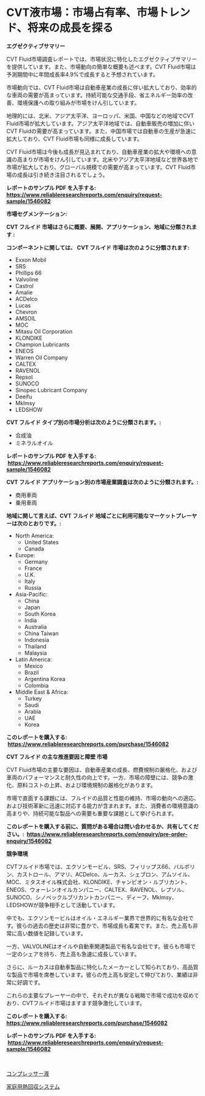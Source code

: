 <p><h1>CVT液市場：市場占有率、市場トレンド、将来の成長を探る</h1></p><p><strong>エグゼクティブサマリー</strong></p>
<p><p>CVT Fluid市場調査レポートでは、市場状況に特化したエグゼクティブサマリーを提供しています。また、市場動向の簡単な概要も述べます。CVT Fluid市場は予測期間中に年間成長率4.9%で成長すると予想されています。</p><p>市場動向では、CVT Fluid市場は自動車産業の成長に伴い拡大しており、効率的な車両の需要が高まっています。持続可能な交通手段、省エネルギー効率の改善、環境保護への取り組みが市場をけん引しています。</p><p>地理的には、北米、アジア太平洋、ヨーロッパ、米国、中国などの地域でCVT Fluid市場が拡大しています。アジア太平洋地域では、自動車販売の増加に伴いCVT Fluidの需要が高まっています。また、中国市場では自動車の生産が急速に拡大しており、CVT Fluid市場も同様に成長しています。</p><p>CVT Fluid市場は今後も成長が見込まれており、自動車産業の拡大や環境への意識の高まりが市場をけん引しています。北米やアジア太平洋地域など世界各地で市場が拡大しており、グローバル規模での需要が高まっています。CVT Fluid市場の成長は引き続き注目されるでしょう。</p></p>
<p><strong>レポートのサンプル PDF を入手する: <a href="https://www.reliableresearchreports.com/enquiry/request-sample/1546082">https://www.reliableresearchreports.com/enquiry/request-sample/1546082</a></strong></p>
<p><strong>市場セグメンテーション:</strong></p>
<p><strong> CVT フルイド 市場はさらに概要、展開、アプリケーション、地域に分類されます :</strong></p>
<p><strong>コンポーネントに関しては、 CVT フルイド 市場は次のように分類されます: &nbsp;</strong></p>
<p><ul><li>Exxon Mobil</li><li>SRS</li><li>Phillips 66</li><li>Valvoline</li><li>Castrol</li><li>Amalie</li><li>ACDelco</li><li>Lucas</li><li>Chevron</li><li>AMSOIL</li><li>MOC</li><li>Mitasu Oil Corporation</li><li>KLONDIKE</li><li>Champion Lubricants</li><li>ENEOS</li><li>Warren Oil Company</li><li>CALTEX</li><li>RAVENOL</li><li>Repsol</li><li>SUNOCO</li><li>Sinopec Lubricant Company</li><li>Deeifu</li><li>Mklmsy</li><li>LEDSHOW</li></ul></p>
<p><strong> CVT フルイド タイプ別の市場分析は次のように分類されます。:</strong></p>
<p><ul><li>合成油</li><li>ミネラルオイル</li></ul></p>
<p><strong>レポートのサンプル PDF を入手する: &nbsp;<a href="https://www.reliableresearchreports.com/enquiry/request-sample/1546082">https://www.reliableresearchreports.com/enquiry/request-sample/1546082</a></strong></p>
<p><strong> CVT フルイド アプリケーション別の市場産業調査は次のように分類されます。:</strong></p>
<p><ul><li>商用車両</li><li>乗用車両</li></ul></p>
<p><strong>地域に関して言えば、CVT フルイド 地域ごとに利用可能なマーケットプレーヤーは次のとおりです。:</strong></p>
<p><ul>
    <li>
        North America:
        <ul>
            <li>United States</li>
            <li>Canada</li>
        </ul>
    </li>
    <li>
        Europe:
        <ul>
            <li>Germany</li>
            <li>France</li>
            <li>U.K.</li>
            <li>Italy</li>
            <li>Russia</li>
        </ul>
    </li>
    <li>
        Asia-Pacific:
        <ul>
            <li>China</li>
            <li>Japan</li>
            <li>South Korea</li>
            <li>India</li>
            <li>Australia</li>
            <li>China Taiwan</li>
            <li>Indonesia</li>
            <li>Thailand</li>
            <li>Malaysia</li>
        </ul>
    </li>
    <li>
        Latin America:
        <ul>
            <li>Mexico</li>
            <li>Brazil</li>
            <li>Argentina Korea</li>
            <li>Colombia</li>
        </ul>
    </li>
    <li>
        Middle East & Africa:
        <ul>
            <li>Turkey</li>
            <li>Saudi</li>
            <li>Arabia</li>
            <li>UAE</li>
            <li>Korea</li>
        </ul>
    </li>
    </ul></p>
<p><strong>このレポートを購入する: &nbsp;<a href="https://www.reliableresearchreports.com/purchase/1546082">https://www.reliableresearchreports.com/purchase/1546082</a></strong></p>
<p><strong>CVT フルイド の主な推進要因と障壁 市場</strong></p>
<p><p>CVT Fluid市場の主要な要因は、自動車産業の成長、燃費規制の厳格化、および車両のパフォーマンスと耐久性の向上です。一方、市場の障壁には、競争の激化、原料コストの上昇、および環境規制の厳格化があります。</p><p>市場で直面する課題には、フルイドの品質と性能の維持、市場の動向への適応、および技術革新に迅速に対応する能力が含まれます。また、消費者の環境意識の高まりや、持続可能な製品への需要も重要な課題として挙げられます。</p></p>
<p><strong>このレポートを購入する前に、質問がある場合は問い合わせるか、共有してください。:&nbsp; <a href="https://www.reliableresearchreports.com/enquiry/pre-order-enquiry/1546082">https://www.reliableresearchreports.com/enquiry/pre-order-enquiry/1546082</a></strong></p>
<p><strong>競争環境</strong></p>
<p><p>CVTフルイド市場では、エクソンモービル、SRS、フィリップス66、バルボリン、カストロール、アマリ、ACDelco、ルーカス、シェブロン、アムソイル、MOC、ミタスオイル株式会社、KLONDIKE、チャンピオン・ルブリカント、ENEOS、ウォーレンオイルカンパニー、CALTEX、RAVENOL、レプソル、SUNOCO、シノペックルブリカントカンパニー、ディーフ、Mklmsy、LEDSHOWが競争相手として活動しています。</p><p>中でも、エクソンモービルはオイル・エネルギー業界で世界的に有名な会社です。彼らの過去の歴史は非常に豊かで、市場成長も着実です。また、売上高も非常に高い数値を記録しています。</p><p>一方、VALVOLINEはオイルや自動車関連製品で有名な会社です。彼らも市場で一定のシェアを持ち、売上高も急速に成長しています。</p><p>さらに、ルーカスは自動車製品に特化したメーカーとして知られており、高品質な製品で市場を席巻しています。彼らの売上高も安定して伸びており、業績は非常に好調です。</p><p>これらの主要なプレーヤーの中で、それぞれが異なる戦略で市場で成功を収めており、CVTフルイド市場はますます競争激化しています。</p></p>
<p><strong>このレポートを購入する: &nbsp; <a href="https://www.reliableresearchreports.com/purchase/1546082">https://www.reliableresearchreports.com/purchase/1546082</a></strong></p>
<p><strong>レポートのサンプル PDF を入手する: &nbsp;<a href="https://www.reliableresearchreports.com/enquiry/request-sample/1546082">https://www.reliableresearchreports.com/enquiry/request-sample/1546082</a></strong><strong></strong></p>
<p>&nbsp;</p>
<p><p><a href="https://github.com/nemesis2824/Market-Research-Report-List-1/blob/main/245300813261.md">コンプレッサー液</a></p><p><a href="https://medium.com/@matteills7854/%E5%9B%BD%E5%86%85%E7%86%B1%E5%9B%9E%E5%8F%8E%E3%82%B7%E3%82%B9%E3%83%86%E3%83%A0%E5%B8%82%E5%A0%B4-%E5%B8%82%E5%A0%B4%E3%82%B7%E3%82%A7%E3%82%A2-%E5%B8%82%E5%A0%B4%E3%83%88%E3%83%AC%E3%83%B3%E3%83%89-%E5%B0%86%E6%9D%A5%E3%81%AE%E6%88%90%E9%95%B7%E3%82%92%E6%8E%A2%E3%82%8B-e89723611894">家庭用熱回収システム</a></p></p>
